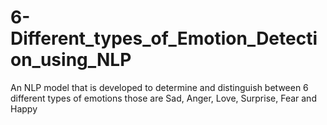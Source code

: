 # 6-Different_types_of_Emotion_Detection_using_NLP
An NLP model that is developed to determine and distinguish between 6 different types of emotions those are Sad, Anger, Love, Surprise, Fear and Happy
